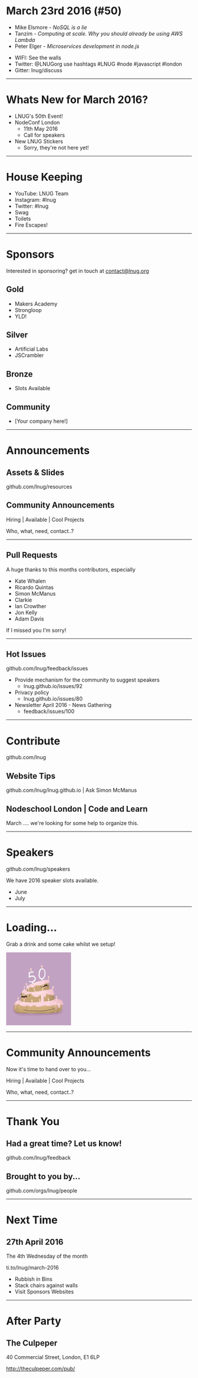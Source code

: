 
<!--
master: landing-slide
-->
<object id="logo" type="image/svg+xml" data="images/lnug-logo.svg"></object>
# March 23rd 2016 (#50)

<ul class="speakers">
  <li class="speaker-card">Mike Elsmore - <em>NoSQL is a lie</em></li>
  <li class="speaker-card">Tanzim - <em>Computing at scale. Why you should already be using AWS Lambda</em></li>
  <li class="speaker-card">Peter Elger - <em>Microservices development in node.js</em></li>
</ul>

<ul class="information">
  <li class="information-item">WIFI: See the walls</li>
  <li class="information-item">Twitter: @LNUGorg use hashtags #LNUG #node #javascript #london</li>
  <li class="information-item">Gitter: lnug/discuss</li>
</ul>

---
<!--
master: bullet-slide
-->

# Whats New for March 2016?

- LNUG's 50th Event!
- NodeConf London
    - 11th May 2016
    - Call for speakers
- New LNUG Stickers
    + Sorry, they're not here yet!

---
<!--
master: bullet-slide
-->

# House Keeping

* YouTube: LNUG Team
* Instagram: #lnug
* Twitter: #lnug
* Swag
* Toilets
* Fire Escapes!

---
<!--
master: sponsor-slide
-->

# Sponsors
Interested in sponsoring? get in touch at contact@lnug.org

## Gold
* Makers Academy
* Strongloop
* YLD!

## Silver
* Artificial Labs
* JSCrambler

## Bronze
* Slots Available

## Community
* [Your company here!]

---
<!--
master: basic-slide
-->

# Announcements

## Assets & Slides
github.com/lnug/resources

## Community Announcements
Hiring | Available | Cool Projects

Who, what, need, contact..?

---
<!--
master: bullet-caption-slide
-->

## Pull Requests
A huge thanks to this months contributors, especially
* Kate Whalen
* Ricardo Quintas
* Simon McManus
* Clarkie
* Ian Crowther
* Jon Kelly
* Adam Davis

If I missed you I'm sorry!

---
<!--
master: bullet-caption-slide
-->

## Hot Issues
github.com/lnug/feedback/issues

* Provide mechanism for the community to suggest speakers
    * lnug.github.io/issues/92
* Privacy policy
    * lnug.github.io/issues/80
* Newsletter April 2016 - News Gathering
    * feedback/issues/100

---
<!--
master: basic-caption-slide
-->

# Contribute
github.com/lnug

## Website Tips
github.com/lnug/lnug.github.io | Ask Simon McManus

## Nodeschool London | Code and Learn
March .... we're looking for some help to organize this.

---
<!--
master: bullet-caption-slide
-->

# Speakers
github.com/lnug/speakers

We have 2016 speaker slots available.

* June
* July

---
<!--
master: basic-slide
-->

# Loading...
Grab a drink and some cake whilst we setup!

<img src="images/50.gif" width="35%"/>


---
<!--
master: basic-slide
-->

# Community Announcements
Now it's time to hand over to you...

Hiring | Available | Cool Projects

Who, what, need, contact..?

---
<!--
master: basic-slide
-->

# Thank You

## Had a great time? Let us know!
github.com/lnug/feedback

## Brought to you by...
github.com/orgs/lnug/people

---
<!--
master: bullet-caption-slide
-->

# Next Time
## 27th April 2016
The 4th Wednesday of the month

ti.to/lnug/march-2016

* Rubbish in Bins
* Stack chairs against walls
* Visit Sponsors Websites

---
<!--
master: basic-slide
-->

# After Party

## The Culpeper

40 Commercial Street,
London,
E1 6LP

http://theculpeper.com/pub/
